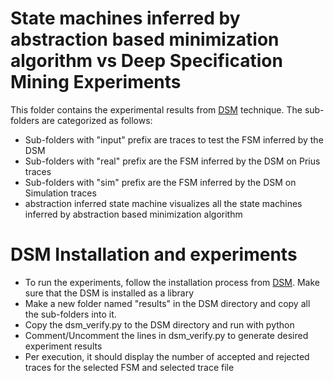 # State machines inferred by abstraction based minimization algorithm vs Deep Specification Mining Experiments
This folder contains the experimental results from [DSM](https://github.com/kanghj/DSM) technique. The sub-folders are categorized as follows:
- Sub-folders with "input" prefix are traces to test the FSM inferred by the DSM
- Sub-folders with "real" prefix are the FSM inferred by the DSM on Prius traces
- Sub-folders with "sim" prefix are the FSM inferred by the DSM on Simulation traces
- abstraction inferred state machine visualizes all the state machines inferred by abstraction based minimization algorithm

# DSM Installation and experiments
- To run the experiments, follow the installation process from [DSM](https://github.com/kanghj/DSM). Make sure that the DSM is installed as a library
- Make a new folder named "results" in the DSM directory and copy all the sub-folders into it.
- Copy the dsm_verify.py to the DSM directory and run with python
- Comment/Uncomment the lines in dsm_verify.py to generate desired experiment results
- Per execution, it should display the number of accepted and rejected traces for the selected FSM and selected trace file

